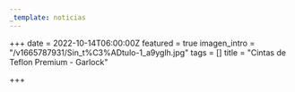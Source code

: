```yaml
---
_template: noticias
---
```







+++
date = 2022-10-14T06:00:00Z
featured = true
imagen_intro = "/v1665787931/Sin_t%C3%ADtulo-1_a9yglh.jpg"
tags = []
title = "Cintas de Teflon Premium - Garlock"

+++
